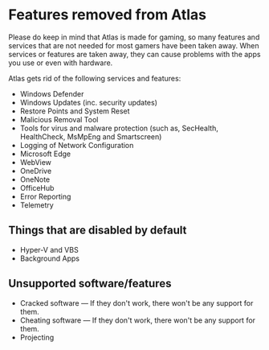 # Features removed from Atlas

Please do keep in mind that Atlas is made for gaming, so many features and services that are not needed for most gamers have been taken away. When services or features are taken away, they can cause problems with the apps you use or even with hardware.

Atlas gets rid of the following services and features:

* Windows Defender
* Windows Updates (inc. security updates)
* Restore Points and System Reset
* Malicious Removal Tool
* Tools for virus and malware protection (such as, SecHealth, HealthCheck, MsMpEng and Smartscreen)
* Logging of Network Configuration
* Microsoft Edge
* WebView
* OneDrive
* OneNote
* OfficeHub
* Error Reporting
* Telemetry

## Things that are disabled by default
* Hyper-V and VBS
* Background Apps

## Unsupported software/features
* Cracked software — If they don't work, there won't be any support for them.
* Cheating software — If they don't work, there won't be any support for them.
* Projecting